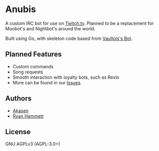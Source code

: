 # Anubis 

A custom IRC bot for use on [Twitch.tv](https://www.twitch.tv/). Planned to be a replacement for Moobot's and Nightbot's around the world.

Built using Go, with skeleton code based from [Vaultpls's Bot](https://github.com/Vaultpls/Twitch-IRC-Bot).

## Planned Features
 * Custom commands
 * Song requests
 * Smooth interaction with loyalty bots, such as Revlo
 * More can be found in our [Issues](https://github.com/Akasen/Anubis/issues).

## Authors
 * [Akasen](https://github.com/Akasen)
 * [Ryan Hammett](https://github.com/Larke12)

## License

GNU AGPLv3 (AGPL-3.0+)
